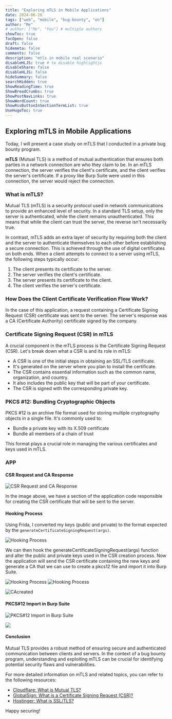 ```yaml
---
title: "Exploring mTLS in Mobile Applications"
date: 2024-06-26
tags: ["web", "mobile", "bug-bounty", "en"]
author: "Me"
# author: ["Me", "You"] # multiple authors
showToc: true
TocOpen: false
draft: false
hidemeta: false
comments: false
description: "mtls in mobile real scenario"
disableHLJS: true # to disable highlightjs
disableShare: false
disableHLJS: false
hideSummary: false
searchHidden: true
ShowReadingTime: true
ShowBreadCrumbs: true
ShowPostNavLinks: true
ShowWordCount: true
ShowRssButtonInSectionTermList: true
UseHugoToc: true
---
```


## Exploring mTLS in Mobile Applications

Today, I will present a case study on mTLS that I conducted in a private bug bounty program.

**mTLS** (Mutual TLS) is a method of mutual authentication that ensures both parties in a network connection are who they claim to be. In an mTLS connection, the server verifies the client's certificate, and the client verifies the server's certificate. If a proxy like Burp Suite were used in this connection, the server would reject the connection.

### What is mTLS?

Mutual TLS (mTLS) is a security protocol used in network communications to provide an enhanced level of security. In a standard TLS setup, only the server is authenticated, while the client remains unauthenticated. This means that while the client can trust the server, the reverse isn't necessarily true.

In contrast, mTLS adds an extra layer of security by requiring both the client and the server to authenticate themselves to each other before establishing a secure connection. This is achieved through the use of digital certificates on both ends. When a client attempts to connect to a server using mTLS, the following steps typically occur:

1. The client presents its certificate to the server.
2. The server verifies the client's certificate.
3. The server presents its certificate to the client.
4. The client verifies the server's certificate.

### How Does the Client Certificate Verification Flow Work?

In the case of this application, a request containing a Certificate Signing Request (CSR) certificate was sent to the server. The server's response was a CA (Certificate Authority) certificate signed by the company.

### Certificate Signing Request (CSR) in mTLS

A crucial component in the mTLS process is the Certificate Signing Request (CSR). Let's break down what a CSR is and its role in mTLS:

- A CSR is one of the initial steps in obtaining an SSL/TLS certificate.
- It's generated on the server where you plan to install the certificate.
- The CSR contains essential information such as the common name, organization, and country.
- It also includes the public key that will be part of your certificate.
- The CSR is signed with the corresponding private key.


### PKCS #12: Bundling Cryptographic Objects

PKCS #12 is an archive file format used for storing multiple cryptography objects in a single file. It's commonly used to:

- Bundle a private key with its X.509 certificate
- Bundle all members of a chain of trust

This format plays a crucial role in managing the various certificates and keys used in mTLS.


### APP

#### CSR Request and CA Response
![CSR Request and CA Response](https://cdn-images-1.medium.com/max/2400/1*PHXBzazlYOZrqlqAGM6SmQ.png)

In the image above, we have a section of the application code responsible for creating the CSR certificate that will be sent to the server.

#### Hooking Process

Using Frida, I converted my keys (public and private) to the format expected by the `generateCertificateSigningRequest(args)`.

![Hooking Process](https://cdn-images-1.medium.com/max/2400/1*yTJH8I0LLP1kXtQOF-Jakg.png)


We can then hook the generateCertificateSigningRequest(args) function and alter the public and private keys used in the CSR creation process. Now the application will send the CSR certificate containing the new keys and generate a CA that we can use to create a pkcs12 file and import it into Burp Suite.

![Hooking Process](https://cdn-images-1.medium.com/max/2400/1*ME0HQovHdDGk2zLLUCOqlQ.png)
![Hooking Process](https://cdn-images-1.medium.com/max/2400/1*lkQdRVt6AjmeRlk4-UEoHQ.png)

![CAcreated](https://cdn-images-1.medium.com/max/1600/1*LHu7Psz_2UZLdFC8BgO3Zw.png)

#### PKCS#12 Import in Burp Suite
![PKCS#12 Import in Burp Suite](https://cdn-images-1.medium.com/max/2400/1*J6azIAinTn-sqqTSvI40JQ.png)

![](https://cdn-images-1.medium.com/max/2400/1*5aQ2OTRY5QNC_nLKody3ow.png)


#### Conclusion

Mutual TLS provides a robust method of ensuring secure and authenticated communication between clients and servers. In the context of a bug bounty program, understanding and exploiting mTLS can be crucial for identifying potential security flaws and vulnerabilities.

For more detailed information on mTLS and related topics, you can refer to the following resources:

- [Cloudflare: What is Mutual TLS?](https://www.cloudflare.com/pt-br/learning/access-management/what-is-mutual-tls/)
- [GlobalSign: What is a Certificate Signing Request (CSR)?](https://www.globalsign.com/pt-br/blog/what-is-a-certificate-signing-request-csr)
- [Hostinger: What is SSL/TLS?](https://www.hostinger.com.br/tutoriais/o-que-e-ssl-tls-https)


Happy securing!